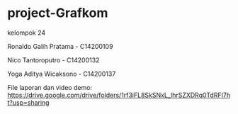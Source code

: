 # project-Grafkom
kelompok 24

Ronaldo Galih Pratama - C14200109

Nico Tantoroputro - C14200132

Yoga Aditya Wicaksono - C14200137


File laporan dan video demo:
https://drive.google.com/drive/folders/1rf3iFL8SkSNxL_lhrSZXDRq0TdRFI7ht?usp=sharing
